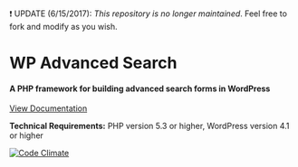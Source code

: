 
:heavy_exclamation_mark: UPDATE (6/15/2017): _This repository is no longer maintained_. Feel free to fork and modify as you wish.

# WP Advanced Search
#### A PHP framework for building advanced search forms in WordPress

[View Documentation](http://wpadvancedsearch.com/docs/setup)

**Technical Requirements:** PHP version 5.3 or higher, WordPress version 4.1 or higher

[![Code Climate](https://codeclimate.com/github/raideus/wp-advanced-search/badges/gpa.svg)](https://codeclimate.com/github/bootsz/wp-advanced-search)
